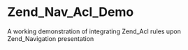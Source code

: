 Zend_Nav_Acl_Demo
=================

A working demonstration of integrating Zend_Acl rules upon Zend_Navigation presentation